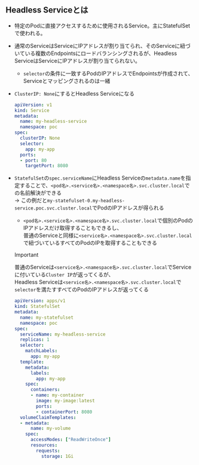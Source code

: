 ## Headless Serviceとは
- 特定のPodに直接アクセスするために使用されるService。主にStatefulSetで使われる。
- 通常のServiceはServiceにIPアドレスが割り当てられ、そのServiceに紐づいている複数のEndpointsにロードバランシングされるが、Headless ServiceはServiceにIPアドレスが割り当てられない。
  - `selector`の条件に一致するPodのIPアドレスでEndpointsが作成されて、Serviceとマッピングされるのは一緒
- `ClusterIP: None`にするとHeadless Serviceになる  
  ```yaml
  apiVersion: v1
  kind: Service
  metadata:
    name: my-headless-service
    namespace: poc
  spec:
    clusterIP: None
    selector:
      app: my-app
    ports:
    - port: 80
      targetPort: 8080
  ```
- `StatefulSet`の`spec.serviceName`にHeadless Serviceの`metadata.name`を指定することで、`<pod名>.<service名>.<namespace名>.svc.cluster.local`での名前解決ができる  
  → この例だと`my-statefulset-0.my-headless-service.poc.svc.cluster.local`でPodのIPアドレスが得られる  
  - `<pod名>.<service名>.<namespace名>.svc.cluster.local`で個別のPodのIPアドレスだけ取得することもできるし、  
    普通のServiceと同様に`<service名>.<namespace名>.svc.cluster.local`で紐づいているすべてのPodのIPを取得することもできる

  > [!IMPORTANT]  
  > 普通のServiceは`<service名>.<namespace名>.svc.cluster.local`でServiceに付いている`Cluster IP`が返ってくるが、  
  > Headless Serviceは`<service名>.<namespace名>.svc.cluster.local`で`selector`を満たすすべてのPodのIPアドレスが返ってくる

  ```yaml
  apiVersion: apps/v1
  kind: StatefulSet
  metadata:
    name: my-statefulset
    namespace: poc
  spec:
    serviceName: my-headless-service
    replicas: 1
    selector:
      matchLabels:
        app: my-app
    template:
      metadata:
        labels:
          app: my-app
      spec:
        containers:
        - name: my-container
          image: my-image:latest
          ports:
          - containerPort: 8080
    volumeClaimTemplates:
    - metadata:
        name: my-volume
      spec:
        accessModes: ["ReadWriteOnce"]
        resources:
          requests:
            storage: 1Gi
  ```
